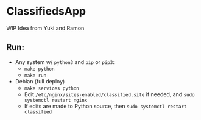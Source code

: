 # ClassifiedsApp
WIP Idea from Yuki and Ramon

## Run:
* Any system w/ `python3` and `pip` or `pip3`:
    * `make python`
    * `make run`
* Debian (full deploy)
    * `make services python`
    * Edit `/etc/nginx/sites-enabled/classified.site` if needed, and `sudo systemctl restart nginx`
    * If edits are made to Python source, then `sudo systemctl restart classified`